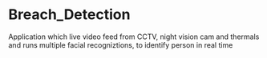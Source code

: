 # Breach_Detection
Application which live video feed from CCTV, night vision cam and thermals and runs multiple facial recogniztions, to identify person in real time
